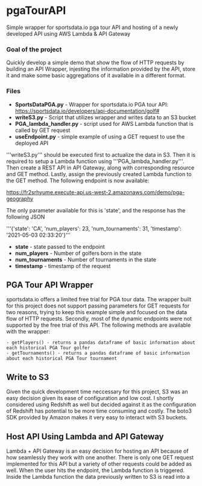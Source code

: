 # pgaTourAPI
Simple wrapper for sportsdata.io pga tour API and hosting of a newly developed API using AWS Lambda & API Gateway

### Goal of the project
Quickly develop a simple demo that show the flow of HTTP requests by building an API Wrapper, injesting the information provided by the API, store it and make some basic aggregations of it available in a different format. 

### Files 
- **SportsDataPGA.py** - Wrapper for sportsdata.io PGA tour API: https://sportsdata.io/developers/api-documentation/golf#
- **writeS3.py** - Script that utilizes wrapper and writes data to an S3 bucket
- **PGA_lambda_handler.py** - script used for AWS Lambda function that is called by GET request
- **useEndpoint.py** - simple example of using a GET request to use the deployed API

'''writeS3.py''' should be executed first to actualize the data in S3. Then it is required to setup a Lambda function using '''PGA_lambda_handler.py'''. Then create a REST API in API Gateway, along with corresponding resource and GET method. Lastly, assign the previously created Lambda function to the GET method. The following endpoint is now available: 

https://fr2srhyume.execute-api.us-west-2.amazonaws.com/demo/pga-geography

The only parameter available for this is 'state', and the response has the following JSON

'''{'state': 'CA', 'num_players': 23, 'num_tournaments': 31, 'timestamp': '2021-05-03 02:33:20'}'''

- **state** - state passed to the endpoint
- **num_players** - Number of golfers born in the state
- **num_tournaments** - Number of tournaments in the state
- **timestamp** - timestamp of the request

## PGA Tour API Wrapper
sportsdata.io offers a limited free trial for PGA tour data. The wrapper built for this project does not support passing parameters for GET requests for two reasons, trying to keep this example simple and focused on the data flow of HTTP requests. Secondly, most of the dynamic endpoints were not supported by the free trial of this API. The following methods are available with the wrapper:
 
    - getPlayers() - returns a pandas dataframe of basic information about each historical PGA Tour golfer
    - getTournaments() - returns a pandas dataframe of basic information about each historical PGA Tour tournament

## Write to S3
Given the quick development time neccessary for this project, S3 was an easy decision given its ease of configuration and low cost. I shortly considered using Redshift as well but decided against it as the configuration of Redshift has potential to be more time consuming and costly. The boto3 SDK provided by Amazon makes it very easy to interact with S3 buckets. 

## Host API Using Lambda and API Gateway
Lambda + API Gateway is an easy decision for hosting an API because of how seamlessly they work with one another. There is only one GET request implemented for this API but a variety of other requests could be added as well. When the user hits the endpoint, the Lambda function is triggered. Inside the Lambda function the data previously written to S3 is read into a 
